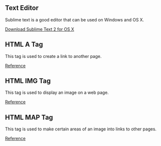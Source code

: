 Text Editor
-----------

Sublime text is a good editor that can be used on Windows and OS X.

[Download Sublime Text 2 for OS X](http://c758482.r82.cf2.rackcdn.com/Sublime%20Text%202.0.2.dmg)

HTML A Tag
----------

This tag is used to create a link to another page.

[Reference](http://www.w3schools.com/tags/tag_a.asp)

HTML IMG Tag
------------

This tag is used to display an image on a web page.

[Reference](http://www.w3schools.com/tags/tag_img.asp)

HTML MAP Tag
------------

This tag is used to make certain areas of an image into links to other pages.

[Reference](http://www.w3schools.com/tags/tag_map.asp)